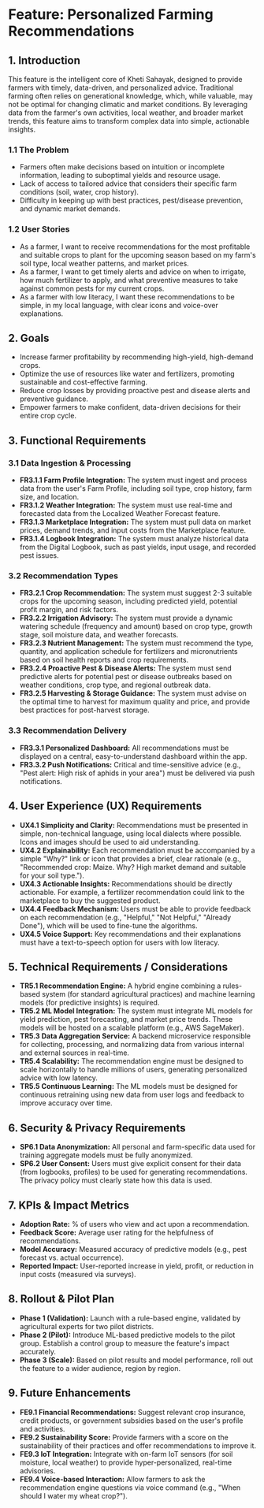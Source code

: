 # Feature: Personalized Farming Recommendations

## 1. Introduction

This feature is the intelligent core of Kheti Sahayak, designed to provide farmers with timely, data-driven, and personalized advice. Traditional farming often relies on generational knowledge, which, while valuable, may not be optimal for changing climatic and market conditions. By leveraging data from the farmer's own activities, local weather, and broader market trends, this feature aims to transform complex data into simple, actionable insights.

### 1.1 The Problem
- Farmers often make decisions based on intuition or incomplete information, leading to suboptimal yields and resource usage.
- Lack of access to tailored advice that considers their specific farm conditions (soil, water, crop history).
- Difficulty in keeping up with best practices, pest/disease prevention, and dynamic market demands.

### 1.2 User Stories
- As a farmer, I want to receive recommendations for the most profitable and suitable crops to plant for the upcoming season based on my farm's soil type, local weather patterns, and market prices.
- As a farmer, I want to get timely alerts and advice on when to irrigate, how much fertilizer to apply, and what preventive measures to take against common pests for my current crops.
- As a farmer with low literacy, I want these recommendations to be simple, in my local language, with clear icons and voice-over explanations.

## 2. Goals

*   Increase farmer profitability by recommending high-yield, high-demand crops.
*   Optimize the use of resources like water and fertilizers, promoting sustainable and cost-effective farming.
*   Reduce crop losses by providing proactive pest and disease alerts and preventive guidance.
*   Empower farmers to make confident, data-driven decisions for their entire crop cycle.

## 3. Functional Requirements

### 3.1 Data Ingestion & Processing
*   **FR3.1.1 Farm Profile Integration:** The system must ingest and process data from the user's Farm Profile, including soil type, crop history, farm size, and location.
*   **FR3.1.2 Weather Integration:** The system must use real-time and forecasted data from the Localized Weather Forecast feature.
*   **FR3.1.3 Marketplace Integration:** The system must pull data on market prices, demand trends, and input costs from the Marketplace feature.
*   **FR3.1.4 Logbook Integration:** The system must analyze historical data from the Digital Logbook, such as past yields, input usage, and recorded pest issues.

### 3.2 Recommendation Types
*   **FR3.2.1 Crop Recommendation:** The system must suggest 2-3 suitable crops for the upcoming season, including predicted yield, potential profit margin, and risk factors.
*   **FR3.2.2 Irrigation Advisory:** The system must provide a dynamic watering schedule (frequency and amount) based on crop type, growth stage, soil moisture data, and weather forecasts.
*   **FR3.2.3 Nutrient Management:** The system must recommend the type, quantity, and application schedule for fertilizers and micronutrients based on soil health reports and crop requirements.
*   **FR3.2.4 Proactive Pest & Disease Alerts:** The system must send predictive alerts for potential pest or disease outbreaks based on weather conditions, crop type, and regional outbreak data.
*   **FR3.2.5 Harvesting & Storage Guidance:** The system must advise on the optimal time to harvest for maximum quality and price, and provide best practices for post-harvest storage.

### 3.3 Recommendation Delivery
*   **FR3.3.1 Personalized Dashboard:** All recommendations must be displayed on a central, easy-to-understand dashboard within the app.
*   **FR3.3.2 Push Notifications:** Critical and time-sensitive advice (e.g., "Pest alert: High risk of aphids in your area") must be delivered via push notifications.

## 4. User Experience (UX) Requirements

*   **UX4.1 Simplicity and Clarity:** Recommendations must be presented in simple, non-technical language, using local dialects where possible. Icons and images should be used to aid understanding.
*   **UX4.2 Explainability:** Each recommendation must be accompanied by a simple "Why?" link or icon that provides a brief, clear rationale (e.g., "Recommended crop: Maize. Why? High market demand and suitable for your soil type.").
*   **UX4.3 Actionable Insights:** Recommendations should be directly actionable. For example, a fertilizer recommendation could link to the marketplace to buy the suggested product.
*   **UX4.4 Feedback Mechanism:** Users must be able to provide feedback on each recommendation (e.g., "Helpful," "Not Helpful," "Already Done"), which will be used to fine-tune the algorithms.
*   **UX4.5 Voice Support:** Key recommendations and their explanations must have a text-to-speech option for users with low literacy.

## 5. Technical Requirements / Considerations

*   **TR5.1 Recommendation Engine:** A hybrid engine combining a rules-based system (for standard agricultural practices) and machine learning models (for predictive insights) is required.
*   **TR5.2 ML Model Integration:** The system must integrate ML models for yield prediction, pest forecasting, and market price trends. These models will be hosted on a scalable platform (e.g., AWS SageMaker).
*   **TR5.3 Data Aggregation Service:** A backend microservice responsible for collecting, processing, and normalizing data from various internal and external sources in real-time.
*   **TR5.4 Scalability:** The recommendation engine must be designed to scale horizontally to handle millions of users, generating personalized advice with low latency.
*   **TR5.5 Continuous Learning:** The ML models must be designed for continuous retraining using new data from user logs and feedback to improve accuracy over time.

## 6. Security & Privacy Requirements

*   **SP6.1 Data Anonymization:** All personal and farm-specific data used for training aggregate models must be fully anonymized.
*   **SP6.2 User Consent:** Users must give explicit consent for their data (from logbooks, profiles) to be used for generating recommendations. The privacy policy must clearly state how this data is used.

## 7. KPIs & Impact Metrics

*   **Adoption Rate:** % of users who view and act upon a recommendation.
*   **Feedback Score:** Average user rating for the helpfulness of recommendations.
*   **Model Accuracy:** Measured accuracy of predictive models (e.g., pest forecast vs. actual occurrence).
*   **Reported Impact:** User-reported increase in yield, profit, or reduction in input costs (measured via surveys).

## 8. Rollout & Pilot Plan

- **Phase 1 (Validation):** Launch with a rule-based engine, validated by agricultural experts for two pilot districts.
- **Phase 2 (Pilot):** Introduce ML-based predictive models to the pilot group. Establish a control group to measure the feature's impact accurately.
- **Phase 3 (Scale):** Based on pilot results and model performance, roll out the feature to a wider audience, region by region.

## 9. Future Enhancements

*   **FE9.1 Financial Recommendations:** Suggest relevant crop insurance, credit products, or government subsidies based on the user's profile and activities.
*   **FE9.2 Sustainability Score:** Provide farmers with a score on the sustainability of their practices and offer recommendations to improve it.
*   **FE9.3 IoT Integration:** Integrate with on-farm IoT sensors (for soil moisture, local weather) to provide hyper-personalized, real-time advisories.
*   **FE9.4 Voice-based Interaction:** Allow farmers to ask the recommendation engine questions via voice command (e.g., "When should I water my wheat crop?").
